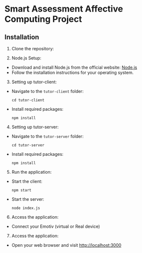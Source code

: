 # Smart Assessment Affective Computing Project


## Installation

1. Clone the repository: 



2. Node.js Setup:
- Download and install Node.js from the official website: [Node.js](https://nodejs.org)
- Follow the installation instructions for your operating system.

3. Setting up tutor-client:
- Navigate to the `tutor-client` folder:
  ```
  cd tutor-client
  ```
- Install required packages:
  ```
  npm install
  ```

4. Setting up tutor-server:
- Navigate to the `tutor-server` folder:
  ```
  cd tutor-server
  ```
- Install required packages:
  ```
  npm install
  ```

5. Run the application:
- Start the client:
  ```
  npm start
  ```
- Start the server:
  ```
  node index.js
  ```
6. Access the application:
- Connect your Emotiv (virtual or Real device)

7. Access the application:
- Open your web browser and visit [http://localhost:3000](http://localhost:3000)

